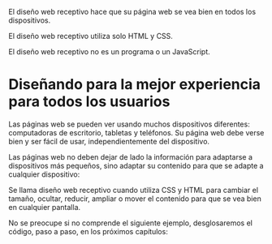 El diseño web receptivo hace que su página web se vea bien en todos los dispositivos.

El diseño web receptivo utiliza solo HTML y CSS.

El diseño web receptivo no es un programa o un JavaScript.

# Diseñando para la mejor experiencia para todos los usuarios
Las páginas web se pueden ver usando muchos dispositivos diferentes: computadoras de escritorio, tabletas y teléfonos. Su página web debe verse bien y ser fácil de usar, independientemente del dispositivo.

Las páginas web no deben dejar de lado la información para adaptarse a dispositivos más pequeños, sino adaptar su contenido para que se adapte a cualquier dispositivo:

Se llama diseño web receptivo cuando utiliza CSS y HTML para cambiar el tamaño, ocultar, reducir, ampliar o mover el contenido para que se vea bien en cualquier pantalla.

No se preocupe si no comprende el siguiente ejemplo, desglosaremos el código, paso a paso, en los próximos capítulos: